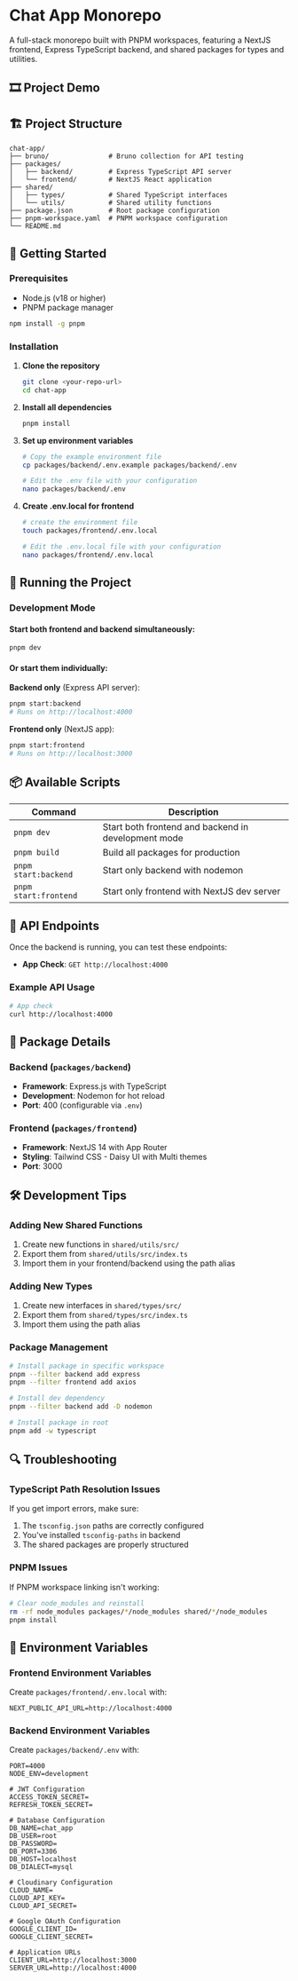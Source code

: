 # Chat App Monorepo

A full-stack monorepo built with PNPM workspaces, featuring a NextJS frontend, Express TypeScript backend, and shared packages for types and utilities.

## 🎞️ Project Demo


## 🏗️ Project Structure

```
chat-app/
├── bruno/               # Bruno collection for API testing
├── packages/
│   ├── backend/         # Express TypeScript API server
│   └── frontend/        # NextJS React application
├── shared/
│   ├── types/           # Shared TypeScript interfaces
│   └── utils/           # Shared utility functions
├── package.json         # Root package configuration
├── pnpm-workspace.yaml  # PNPM workspace configuration
└── README.md
```

## 🚀 Getting Started

### Prerequisites

- Node.js (v18 or higher)
- PNPM package manager

```bash
npm install -g pnpm
```

### Installation

1. **Clone the repository**
   ```bash
   git clone <your-repo-url>
   cd chat-app
   ```

2. **Install all dependencies**
   ```bash
   pnpm install
   ```

3. **Set up environment variables**
   ```bash
   # Copy the example environment file
   cp packages/backend/.env.example packages/backend/.env
   
   # Edit the .env file with your configuration
   nano packages/backend/.env
   ```

4. **Create .env.local for frontend**
   ```bash
   # create the environment file
   touch packages/frontend/.env.local
   
   # Edit the .env.local file with your configuration
   nano packages/frontend/.env.local
   ```

## 🎯 Running the Project

### Development Mode

#### Start both frontend and backend simultaneously:
```bash
pnpm dev
```

#### Or start them individually:

**Backend only** (Express API server):
```bash
pnpm start:backend
# Runs on http://localhost:4000
```

**Frontend only** (NextJS app):
```bash
pnpm start:frontend
# Runs on http://localhost:3000
```

## 📦 Available Scripts

| Command | Description |
|---------|-------------|
| `pnpm dev` | Start both frontend and backend in development mode |
| `pnpm build` | Build all packages for production |
| `pnpm start:backend` | Start only backend with nodemon |
| `pnpm start:frontend` | Start only frontend with NextJS dev server |

## 🔗 API Endpoints

Once the backend is running, you can test these endpoints:

- **App Check**: `GET http://localhost:4000`

### Example API Usage

```bash
# App check
curl http://localhost:4000
```

## 📁 Package Details

### Backend (`packages/backend`)
- **Framework**: Express.js with TypeScript
- **Development**: Nodemon for hot reload
- **Port**: 400 (configurable via `.env`)

### Frontend (`packages/frontend`)
- **Framework**: NextJS 14 with App Router
- **Styling**: Tailwind CSS - Daisy UI with Multi themes
- **Port**: 3000

<!-- ### Shared Packages

#### `shared/types`
Contains shared TypeScript interfaces:
- `User` - User data structure
- `ApiResponse` - Standard API response format
- `PaginatedResponse` - Paginated API responses

#### `shared/utils`
Contains shared utility functions:
- `addNumbers()` - Add two numbers
- `addMultiple()` - Add multiple numbers
- `formatDate()` - Format dates
- `formatCurrency()` - Format currency
- `isValidEmail()` - Email validation
- `isNotEmpty()` - String validation -->


<!-- ## 🔧 Using Shared Packages

Import shared types and utilities using path aliases:

```typescript
// In backend or frontend
import { addNumbers } from '@/shared/utils/add';
import { User } from '@/shared/types/user';
import { formatDate } from '@/shared/utils/format';

// Example usage
const sum = addNumbers(5, 3);
const currentTime = formatDate(new Date());
``` -->

## 🛠️ Development Tips

### Adding New Shared Functions

1. Create new functions in `shared/utils/src/`
2. Export them from `shared/utils/src/index.ts`
3. Import them in your frontend/backend using the path alias

### Adding New Types

1. Create new interfaces in `shared/types/src/`
2. Export them from `shared/types/src/index.ts`
3. Import them using the path alias

### Package Management

```bash
# Install package in specific workspace
pnpm --filter backend add express
pnpm --filter frontend add axios

# Install dev dependency
pnpm --filter backend add -D nodemon

# Install package in root
pnpm add -w typescript
```

## 🔍 Troubleshooting

### TypeScript Path Resolution Issues

If you get import errors, make sure:
1. The `tsconfig.json` paths are correctly configured
2. You've installed `tsconfig-paths` in backend
3. The shared packages are properly structured

### PNPM Issues

If PNPM workspace linking isn't working:
```bash
# Clear node_modules and reinstall
rm -rf node_modules packages/*/node_modules shared/*/node_modules
pnpm install
```

## 📝 Environment Variables


### Frontend Environment Variables

Create `packages/frontend/.env.local` with:

```env
NEXT_PUBLIC_API_URL=http://localhost:4000
```

### Backend Environment Variables

Create `packages/backend/.env` with:

```env
PORT=4000
NODE_ENV=development

# JWT Configuration
ACCESS_TOKEN_SECRET=
REFRESH_TOKEN_SECRET=

# Database Configuration
DB_NAME=chat_app
DB_USER=root
DB_PASSWORD=
DB_PORT=3306
DB_HOST=localhost
DB_DIALECT=mysql

# Cloudinary Configuration
CLOUD_NAME=
CLOUD_API_KEY=
CLOUD_API_SECRET=

# Google OAuth Configuration
GOOGLE_CLIENT_ID=
GOOGLE_CLIENT_SECRET=

# Application URLs
CLIENT_URL=http://localhost:3000
SERVER_URL=http://localhost:4000
```